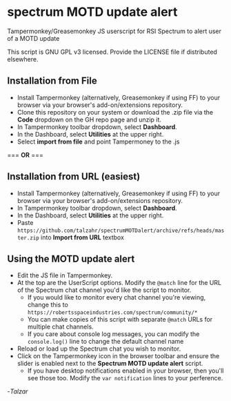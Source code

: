 # spectrum MOTD update alert
Tampermonkey/Greasemonkey JS userscript for RSI Spectrum to alert user of a MOTD update

This script is GNU GPL v3 licensed. Provide the LICENSE file if distributed elsewhere.

## Installation from File
- Install Tampermonkey (alternatively, Greasemonkey if using FF) to your browser via your browser's add-on/extensions repository.
- Clone this repository on your system or download the .zip file via the **Code** dropdown on the GH repo page and unzip it.
- In Tampermonkey toolbar dropdown, select **Dashboard**.
- In the Dashboard, select **Utilities** at the upper right.
- Select **import from file** and point Tampermoney to the .js

=== **OR** ===

## Installation from URL (easiest)
- Install Tampermonkey (alternatively, Greasemonkey if using FF) to your browser via your browser's add-on/extensions repository.
- In Tampermonkey toolbar dropdown, select **Dashboard**.
- In the Dashboard, select **Utilities** at the upper right.
- Paste `https://github.com/talzahr/spectrumMOTDalert/archive/refs/heads/master.zip` into **Import from URL** textbox



## Using the MOTD update alert
- Edit the JS file in Tampermonkey.
- At the top are the UserScript options. Modify the `@match` line for the URL of the Spectrum chat channel you'd like the script to monitor.
  - If you would like to monitor every chat channel you're viewing, change this to `https://robertsspaceindustries.com/spectrum/community/*`
  - You can make copies of this script with separate `@match` URLs for multiple chat channels.
  - If you care about console log messages, you can modify the `console.log()` line to change the default channel name
- Reload or load up the Spectrum chat you wish to monitor.
- Click on the Tampermonkey icon in the browser toolbar and ensure the slider is enabled next to the **Spectrum MOTD update alert** script.
  - If you have desktop notifications enabled in your browser, then you'll see those too. Modify the `var notification` lines to your perference.

-*Talzar*
